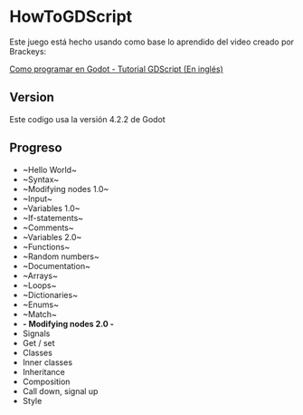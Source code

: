 # HowToGDScript

Este juego está hecho usando como base lo aprendido del video creado por Brackeys:

[Como programar en Godot - Tutorial GDScript (En inglés)](https://youtu.be/e1zJS31tr88?si=rroC-wdmowP-2XvF)

## Version

Este codigo usa la versión 4.2.2 de Godot

## Progreso

- ~Hello World~
- ~Syntax~
- ~Modifying nodes 1.0~
- ~Input~
- ~Variables 1.0~
- ~If-statements~
- ~Comments~
- ~Variables 2.0~
- ~Functions~
- ~Random numbers~
- ~Documentation~
- ~Arrays~
- ~Loops~
- ~Dictionaries~
- ~Enums~
- ~Match~
- **- Modifying nodes 2.0 -**
- Signals
- Get / set
- Classes
- Inner classes
- Inheritance
- Composition
- Call down, signal up
- Style
